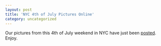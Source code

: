 ```yaml
---
layout: post
title: 'NYC 4th of July Pictures Online'
category: uncategorized
---
```


Our pictures from this 4th of July weekend in NYC have just been <a href="gallery.aspx">posted</a>.  Enjoy.<br /><br />
